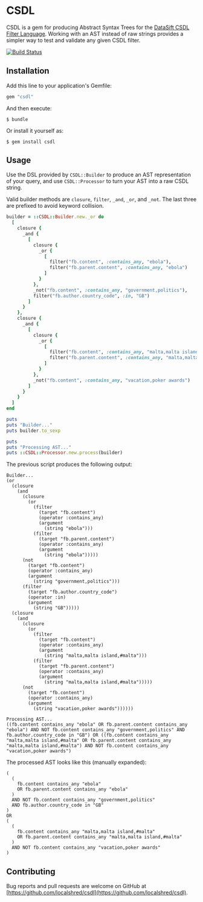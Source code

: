 # CSDL

CSDL is a gem for producing Abstract Syntax Trees for the [DataSift CSDL Filter Language](http://dev.datasift.com/docs/csdl).
Working with an AST instead of raw strings provides a simpler way to test and validate any given CSDL filter.

[![Build Status](https://travis-ci.org/localshred/csdl.svg)](https://travis-ci.org/localshred/csdl)

## Installation

Add this line to your application's Gemfile:

```ruby
gem "csdl"
```

And then execute:

    $ bundle

Or install it yourself as:

    $ gem install csdl

## Usage

Use the DSL provided by `CSDL::Builder` to produce an AST representation of your query, and use `CSDL::Processor` to turn your AST into a raw CSDL string.

Valid builder methods are `closure`, `filter`, `_and`, `_or`, and `_not`. The last three are prefixed to avoid keyword collision.

```ruby
builder = ::CSDL::Builder.new._or do
  [
    closure {
      _and {
        [
          closure {
            _or {
              [
                filter("fb.content", :contains_any, "ebola"),
                filter("fb.parent.content", :contains_any, "ebola")
              ]
            }
          },
          _not("fb.content", :contains_any, "government,politics"),
          filter("fb.author.country_code", :in, "GB")
        ]
      }
    },
    closure {
      _and {
        [
          closure {
            _or {
              [
                filter("fb.content", :contains_any, "malta,malta island,#malta"),
                filter("fb.parent.content", :contains_any, "malta,malta island,#malta")
              ]
            }
          },
          _not("fb.content", :contains_any, "vacation,poker awards")
        ]
      }
    }
  ]
end

puts
puts "Builder..."
puts builder.to_sexp

puts
puts "Processing AST..."
puts ::CSDL::Processor.new.process(builder)
```

The previous script produces the following output:

```
Builder...
(or
  (closure
    (and
      (closure
        (or
          (filter
            (target "fb.content")
            (operator :contains_any)
            (argument
              (string "ebola")))
          (filter
            (target "fb.parent.content")
            (operator :contains_any)
            (argument
              (string "ebola")))))
      (not
        (target "fb.content")
        (operator :contains_any)
        (argument
          (string "government,politics")))
      (filter
        (target "fb.author.country_code")
        (operator :in)
        (argument
          (string "GB")))))
  (closure
    (and
      (closure
        (or
          (filter
            (target "fb.content")
            (operator :contains_any)
            (argument
              (string "malta,malta island,#malta")))
          (filter
            (target "fb.parent.content")
            (operator :contains_any)
            (argument
              (string "malta,malta island,#malta")))))
      (not
        (target "fb.content")
        (operator :contains_any)
        (argument
          (string "vacation,poker awards"))))))

Processing AST...
((fb.content contains_any "ebola" OR fb.parent.content contains_any "ebola") AND NOT fb.content contains_any "government,politics" AND fb.author.country_code in "GB") OR ((fb.content contains_any "malta,malta island,#malta" OR fb.parent.content contains_any "malta,malta island,#malta") AND NOT fb.content contains_any "vacation,poker awards")
```

The processed AST looks like this (manually expanded):

```
(
  (
    fb.content contains_any "ebola"
    OR fb.parent.content contains_any "ebola"
  )
  AND NOT fb.content contains_any "government,politics"
  AND fb.author.country_code in "GB"
)
OR
(
  (
    fb.content contains_any "malta,malta island,#malta"
    OR fb.parent.content contains_any "malta,malta island,#malta"
  )
  AND NOT fb.content contains_any "vacation,poker awards"
)
```

## Contributing

Bug reports and pull requests are welcome on GitHub at [https://github.com/localshred/csdl](https://github.com/localshred/csdl).

